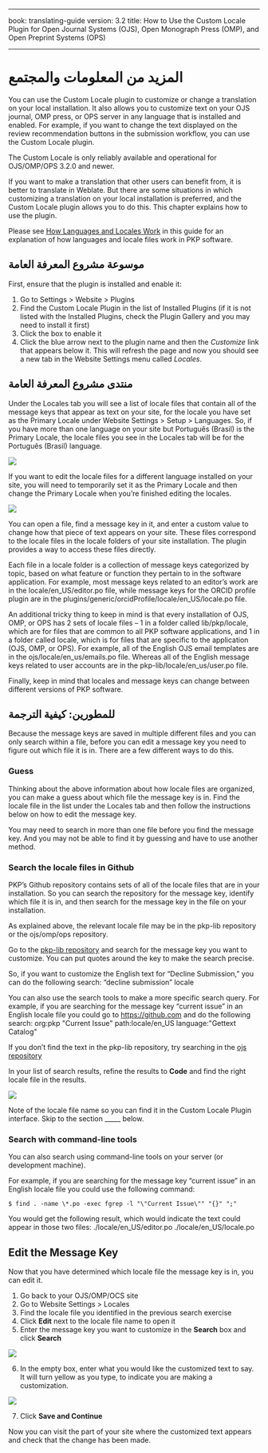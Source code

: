- - -
book: translating-guide version: 3.2 title: How to Use the Custom Locale Plugin for Open Journal Systems (OJS), Open Monograph Press (OMP), and Open Preprint Systems (OPS)
- - -

# المزيد من المعلومات والمجتمع

You can use the Custom Locale plugin to customize or change a translation on your local installation. It also allows you to customize text on your OJS journal, OMP press, or OPS server in any language that is installed and enabled. For example, if you want to change the text displayed on the review recommendation buttons in the submission workflow, you can use the Custom Locale plugin.

The Custom Locale is only reliably available and operational for OJS/OMP/OPS 3.2.0 and newer.

If you want to make a translation that other users can benefit from, it is better to translate in Weblate. But there are some situations in which customizing a translation on your local installation is preferred, and the Custom Locale plugin allows you to do this. This chapter explains how to use the plugin.

Please see [How Languages and Locales Work](https://docs.pkp.sfu.ca/translating-guide/en/managing-languages#how-languages-and-locales-work) in this guide for an explanation of how languages and locale files work in PKP software.

## موسوعة مشروع المعرفة العامة

First, ensure that the plugin is installed and enable it:
1. Go to Settings > Website > Plugins
2. Find the Custom Locale Plugin in the list of Installed Plugins (if it is not listed with the Installed Plugins, check the Plugin Gallery and you may need to install it first)
3. Click the box to enable it
4. Click the blue arrow next to the plugin name and then the *Customize* link that appears below it. This will refresh the page and now you should see a new tab in the Website Settings menu called *Locales*.

## منتدى مشروع المعرفة العامة

Under the Locales tab you will see a list of locale files that contain all of the message keys that appear as text on your site, for the locale you have set as the Primary Locale under Website Settings > Setup > Languages. So, if you have more than one language on your site but Português (Brasil) is the Primary Locale, the locale files you see in the Locales tab will be for the Português (Brasil) language.

![](./assets/translating-guide-custom-locale-localefiles.png)

If you want to edit the locale files for a different language installed on your site, you will need to temporarily set it as the Primary Locale and then change the Primary Locale when you’re finished editing the locales.

![](./assets/translating-guide-primary-locale.png)

You can open a file, find a message key in it, and enter a custom value to change how that piece of text appears on your site.  These files correspond to the locale files in the locale folders of your site installation.  The plugin provides a way to access these files directly.

Each file in a locale folder is a collection of message keys categorized by topic, based on what feature or function they pertain to in the software application.  For example, most message keys related to an editor’s work are in the locale/en_US/editor.po file, while message keys for the ORCID profile plugin are in the plugins/generic/orcidProfile/locale/en_US/locale.po file.

An additional tricky thing to keep in mind is that every installation of OJS, OMP, or OPS has 2 sets of locale files – 1 in a folder called lib/pkp/locale, which are for files that are common to all PKP software applications, and 1 in a folder called locale, which is for files that are specific to the application (OJS, OMP, or OPS).  For example, all of the English OJS email templates are in the ojs/locale/en_us/emails.po file. Whereas all of the English message keys related to user accounts are in the pkp-lib/locale/en_us/user.po file.

Finally, keep in mind that locales and message keys can change between different versions of PKP software.

## للمطورين: كيفية الترجمة
Because the message keys are saved in multiple different files and you can only search within a file, before you can edit a message key you need to figure out which file it is in. There are a few different ways to do this.

### Guess
Thinking about the above information about how locale files are organized, you can make a guess about which file the message key is in. Find the locale file in the list under the Locales tab and then follow the instructions below on how to edit the message key.

You may need to search in more than one file before you find the message key. And you may not be able to find it by guessing and have to use another method.

### Search the locale files in Github
PKP’s Github repository contains sets of all of the locale files that are in your installation. So you can search the repository for the message key, identify which file it is in, and then search for the message key in the file on your installation.

As explained above, the relevant locale file may be in the pkp-lib repository or the ojs/omp/ops repository.

Go to the [pkp-lib repository](https://github.com/pkp/pkp-lib) and search for the message key you want to customize. You can put quotes around the key to make the search precise.

So, if you want to customize the English text for “Decline Submission,” you can do the following search: “decline submission” locale

You can also use the search tools to make a more specific search query.  For example, if you are searching for the message key “current issue” in an English locale file you could go to https://github.com and do the following search: org:pkp "Current Issue" path:locale/en_US language:"Gettext Catalog"

If you don’t find the text in the pkp-lib repository, try searching in the [ojs repository](https://github.com/pkp/ojs)

In your list of search results, refine the results to **Code** and find the right locale file in the results.

![](./assets/translating-guide-github-locale-keys-search-results.png)

Note of the locale file name so you can find it in the Custom Locale Plugin interface. Skip to the section _____ below.

### Search with command-line tools

You can also search using command-line tools on your server (or development machine).

For example, if you are searching for the message key “current issue” in an English locale file you could use the following command:
```
$ find . -name \*.po -exec fgrep -l "\"Current Issue\"" "{}" ";"
```

You would get the following result, which would indicate the text could appear in those two files: ./locale/en_US/editor.po ./locale/en_US/locale.po

## Edit the Message Key

Now that you have determined which locale file the message key is in, you can edit it.

1. Go back to your OJS/OMP/OCS site
2. Go to Website Settings > Locales
3. Find the locale file you identified in the previous search exercise
4. Click **Edit** next to the locale file name to open it
5. Enter the message key you want to customize in the **Search** box and click **Search**

![](./assets/translating-guide-search-locale-file.png)

6. In the empty box, enter what you would like the customized text to say. It will turn yellow as you type, to indicate you are making a customization.

![](./assets/translating-guide-customize-locale-key.png)

7. Click **Save and Continue**

Now you can visit the part of your site where the customized text appears and check that the change has been made. 
